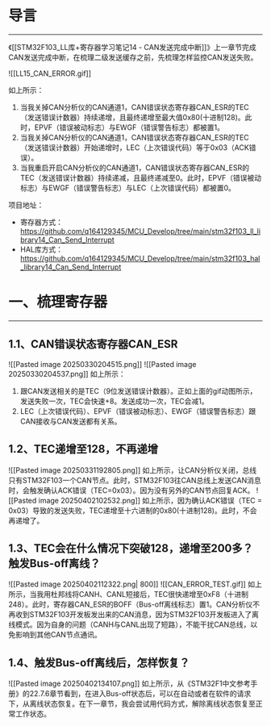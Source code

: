 # 导言
---
《[[STM32F103_LL库+寄存器学习笔记14 - CAN发送完成中断]]》上一章节完成CAN发送完成中断，在梳理二级发送缓存之前，先梳理怎样监控CAN发送失败。

![[LL15_CAN_ERROR.gif]]

如上所示：
1. 当我关掉CAN分析仪的CAN通道1，CAN错误状态寄存器CAN_ESR的TEC（发送错误计数器）持续递增，且最终递增至最大值0x80(十进制128)。此时，EPVF（错误被动标志）与EWGF（错误警告标志）都被置1。
2. 当我关掉CAN分析仪的CAN通道1，CAN错误状态寄存器CAN_ESR的TEC（发送错误计数器）开始递增时，LEC（上次错误代码）等于0x03（ACK错误）。
3. 当我重启开启CAN分析仪的CAN通道1，CAN错误状态寄存器CAN_ESR的TEC（发送错误计数器）持续递减，且最终递减至0。此时，EPVF（错误被动标志）与EWGF（错误警告标志）与LEC（上次错误代码）都被置0。

项目地址：
- 寄存器方式：https://github.com/q164129345/MCU_Develop/tree/main/stm32f103_ll_library14_Can_Send_Interrupt
- HAL库方式：https://github.com/q164129345/MCU_Develop/tree/main/stm32f103_hal_library14_Can_Send_Interrupt

# 一、梳理寄存器
---
## 1.1、CAN错误状态寄存器CAN_ESR
![[Pasted image 20250330204515.png]]
![[Pasted image 20250330204537.png]]
如上所示：
1. 跟CAN发送相关的是TEC（9位发送错误计数器）。正如上面的gif动图所示，发送失败一次，TEC会快速+8。发送成功一次，TEC会减1。
2. LEC（上次错误代码）、EPVF（错误被动标志）、EWGF（错误警告标志）跟CAN接收与CAN发送都有关系。

## 1.2、TEC递增至128，不再递增
![[Pasted image 20250331192805.png]]
如上所示，让CAN分析仪关闭，总线只有STM32F103一个CAN节点。此时，STM32F103往CAN总线上发送CAN消息时，会触发确认ACK错误（TEC=0x03）。因为没有另外的CAN节点回复ACK。
![[Pasted image 20250402102532.png]]
如上所示，因为确认ACK错误（TEC = 0x03）导致的发送失败，TEC递增至十六进制的0x80(十进制128)。此时，不会再递增了。

## 1.3、TEC会在什么情况下突破128，递增至200多？触发Bus-off离线？
![[Pasted image 20250402112322.png| 800]]
![[CAN_ERROR_TEST.gif]]
如上所示，当我用杜邦线将CANH、CANL短接后，TEC很快递增至0xF8（十进制248）。此时，寄存器CAN_ESR的BOFF（Bus-off离线标志）置1。CAN分析仪不再收到STM32F103开发板发出来的CAN消息，因为STM32F103开发板进入了离线模式。因为自身的问题（CANH与CANL出现了短路），不能干扰CAN总线，以免影响到其他CAN节点通讯。

## 1.4、触发Bus-off离线后，怎样恢复？
![[Pasted image 20250402134107.png]]
如上所示，从《STM32F1中文参考手册》的22.7.6章节看到，在进入Bus-off状态后，可以在自动或者在软件的请求下，从离线状态恢复。在下一章节，我会尝试用代码方式，解除离线状态恢复至正常工作状态。
